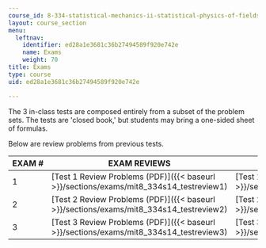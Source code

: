 ```yaml
---
course_id: 8-334-statistical-mechanics-ii-statistical-physics-of-fields-spring-2014
layout: course_section
menu:
  leftnav:
    identifier: ed28a1e3681c36b27494589f920e742e
    name: Exams
    weight: 70
title: Exams
type: course
uid: ed28a1e3681c36b27494589f920e742e

---
```


The 3 in-class tests are composed entirely from a subset of the problem sets. The tests are 'closed book,' but students may bring a one-sided sheet of formulas.

Below are review problems from previous tests.

| EXAM # | EXAM REVIEWS | EXAM REVIEW SOLUTIONS |
| --- | --- | --- |
| 1 | [Test 1 Review Problems (PDF)]({{< baseurl >}}/sections/exams/mit8_334s14_testreview1) | [Test 1 Review Solutions (PDF)]({{< baseurl >}}/sections/exams/mit8_334s14_testreview_sol1) |
| 2 | [Test 2 Review Problems (PDF)]({{< baseurl >}}/sections/exams/mit8_334s14_testreview2) | [Test 2 Review Solutions (PDF)]({{< baseurl >}}/sections/exams/mit8_334s14_testreview_sol2) |
| 3 | [Test 3 Review Problems (PDF)]({{< baseurl >}}/sections/exams/mit8_334s14_testreview3) | [Test 3 Review Solutions (PDF)]({{< baseurl >}}/sections/exams/mit8_334s14_testreview_sol3)